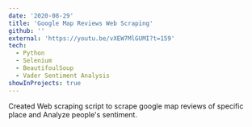 ```yaml
---
date: '2020-08-29'
title: 'Google Map Reviews Web Scraping'
github: ''
external: 'https://youtu.be/vXEW7MlGUMI?t=159'
tech:
  - Python
  - Selenium
  - BeautifoulSoup
  - Vader Sentiment Analysis
showInProjects: true
---
```


Created Web scraping script to scrape google map reviews of specific place and Analyze people's sentiment.
